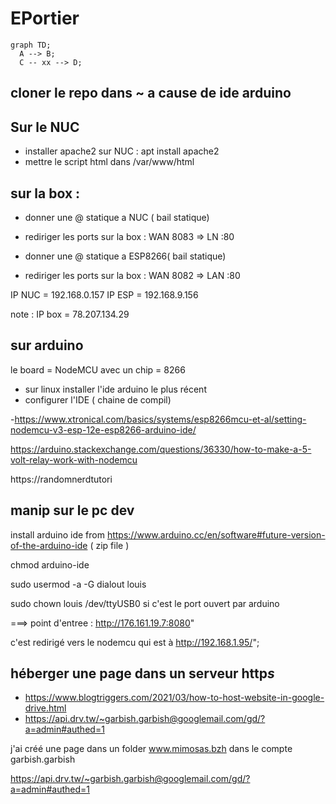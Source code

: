 # EPortier



```mermaid
graph TD;
  A --> B;
  C -- xx --> D;

```

## cloner le repo dans ~ a cause de ide arduino

## Sur le NUC

- installer apache2 sur NUC : apt install apache2
- mettre le script html  dans /var/www/html

## sur la box :
  - donner une @ statique a NUC ( bail statique)
  - rediriger les ports sur la box : WAN 8083 => LN <ip nuc>:80 

  - donner une @ statique a ESP8266( bail statique)
  - rediriger les ports sur la box : WAN 8082 => LAN <ip esp>:80
  
  IP NUC = 192.168.0.157
  IP ESP = 192.168.9.156
  
  note : IP box = 78.207.134.29

## sur arduino
 
  le board = NodeMCU
  avec un chip = 8266
- sur linux installer l'ide arduino le plus récent
- configurer l'IDE ( chaine de compil)
  
-https://www.xtronical.com/basics/systems/esp8266mcu-et-al/setting-nodemcu-v3-esp-12e-esp8266-arduino-ide/

https://arduino.stackexchange.com/questions/36330/how-to-make-a-5-volt-relay-work-with-nodemcu

https://randomnerdtutori


## manip sur le pc dev

install arduino ide from https://www.arduino.cc/en/software#future-version-of-the-arduino-ide ( zip file )

chmod arduino-ide


sudo usermod -a -G dialout louis


sudo chown louis /dev/ttyUSB0
si c'est le port ouvert par arduino


===> point d'entree : http://176.161.19.7:8080"

c'est redirigé vers le nodemcu qui est à http://192.168.1.95/";

## héberger une page dans un serveur http*s*

 - https://www.blogtriggers.com/2021/03/how-to-host-website-in-google-drive.html
 - https://api.drv.tw/~garbish.garbish@googlemail.com/gd/?a=admin#authed=1

j'ai créé une page dans un folder www.mimosas.bzh dans le compte garbish.garbish

https://api.drv.tw/~garbish.garbish@googlemail.com/gd/?a=admin#authed=1


 
